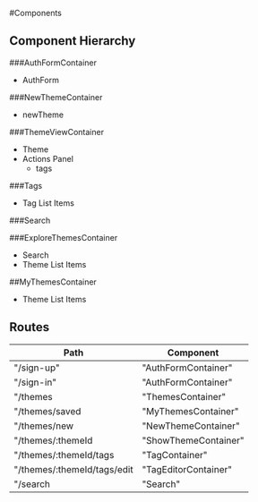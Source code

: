 #Components

## Component Hierarchy

###AuthFormContainer
  * AuthForm

###NewThemeContainer
  * newTheme

###ThemeViewContainer
  * Theme
  * Actions Panel
    * tags

###Tags
  * Tag List Items

###Search

###ExploreThemesContainer
  * Search
  * Theme List Items

##MyThemesContainer
  * Theme List Items

## Routes


|Path                          | Component               |
|------------------------------|-------------------------|
| "/sign-up"                   | "AuthFormContainer"     |
| "/sign-in"                   | "AuthFormContainer"     |
| "/themes                     | "ThemesContainer"       |
| "/themes/saved               | "MyThemesContainer"     |
| "/themes/new                 | "NewThemeContainer"     |
| "/themes/:themeId            | "ShowThemeContainer"    |
| "/themes/:themeId/tags       | "TagContainer"          |
| "/themes/:themeId/tags/edit  | "TagEditorContainer"          |
| "/search                     | "Search"                |
